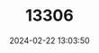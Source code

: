 ---
title: "13306"
category: "Micrarionta opuntia"
draft: false
date: 2024-02-22 13:03:50
languages:
  English: ["Prickly Pear Island Snail", "Prickly Pear Snail"]
---
